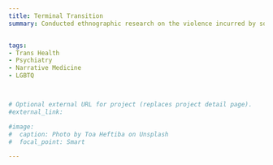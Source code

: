 ```yaml
---
title: Terminal Transition
summary: Conducted ethnographic research on the violence incurred by societal narratives of gender “transition” as a finite, terminal process [1 book and 2 manuscripts in preparation; 2 upcoming poster presentations at LGBT Health Workforce Conference 2021]


tags:
- Trans Health
- Psychiatry
- Narrative Medicine
- LGBTQ



# Optional external URL for project (replaces project detail page).
#external_link: 

#image:
#  caption: Photo by Toa Heftiba on Unsplash
#  focal_point: Smart

---
```

